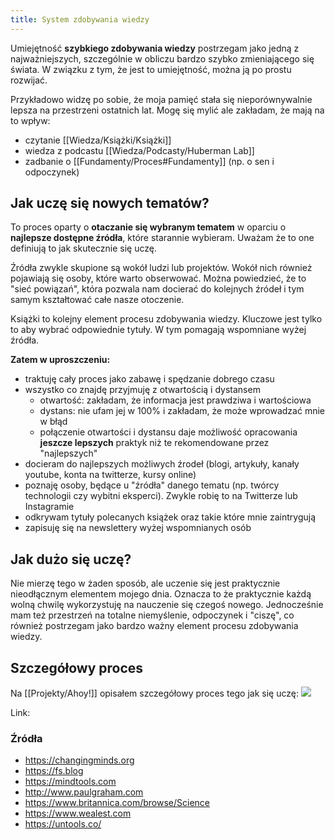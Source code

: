 ```yaml
---
title: System zdobywania wiedzy
---
```


Umiejętność **szybkiego zdobywania wiedzy** postrzegam jako jedną z najważniejszych, szczególnie w obliczu bardzo szybko zmieniającego się świata. W związku z tym, że jest to umiejętność, można ją po prostu rozwijać. 

Przykładowo widzę po sobie, że moja pamięć stała się nieporównywalnie lepsza na przestrzeni ostatnich lat. Mogę się mylić ale zakładam, że mają na to wpływ:
- czytanie [[Wiedza/Książki/Książki]]
- wiedza z podcastu [[Wiedza/Podcasty/Huberman Lab]]
- zadbanie o [[Fundamenty/Proces#Fundamenty]] (np. o sen i odpoczynek)

## Jak uczę się nowych tematów?
To proces oparty o **otaczanie się wybranym tematem** w oparciu o **najlepsze dostępne źródła**, które starannie wybieram. Uważam że to one definiują to jak skutecznie się uczę. 

Źródła zwykle skupione są wokół ludzi lub projektów. Wokół nich również pojawiają się osoby, które warto obserwować. Można powiedzieć, że to "sieć powiązań", która pozwala nam docierać do kolejnych źródeł i tym samym kształtować całe nasze otoczenie. 

Książki to kolejny element procesu zdobywania wiedzy. Kluczowe jest tylko to aby wybrać odpowiednie tytuły. W tym pomagają wspomniane wyżej źródła. 

**Zatem w uproszczeniu:** 
- traktuję cały proces jako zabawę i spędzanie dobrego czasu
- wszystko co znajdę przyjmuję z otwartością i dystansem
	- otwartość: zakładam, że informacja jest prawdziwa i wartościowa
	- dystans: nie ufam jej w 100% i zakładam, że może wprowadzać mnie w błąd
	- połączenie otwartości i dystansu daje możliwość opracowania **jeszcze lepszych** praktyk niż te rekomendowane przez "najlepszych"
- docieram do najlepszych możliwych źrodeł (blogi, artykuły, kanały youtube, konta na twitterze, kursy online)
- poznaję osoby, będące u "źródła" danego tematu (np. twórcy technologii czy wybitni eksperci). Zwykle robię to na Twitterze lub Instagramie
- odkrywam tytuły polecanych książek oraz takie które mnie zaintrygują
- zapisuję się na newslettery wyżej wspomnianych osób

## Jak dużo się uczę?
Nie mierzę tego w żaden sposób, ale uczenie się jest praktycznie nieodłącznym elementem mojego dnia. Oznacza to że praktycznie każdą wolną chwilę wykorzystuję na nauczenie się czegoś nowego. Jednocześnie mam też przestrzeń na totalne niemyślenie, odpoczynek i "ciszę", co również postrzegam jako bardzo ważny element procesu zdobywania wiedzy.

## Szczegółowy proces
Na [[Projekty/Ahoy!]] opisałem szczegółowy proces tego jak się uczę: 
![](https://space.overment.com/Screen-Shot-2022-05-02-17-34-46-wwzjR/Screen-Shot-2022-05-02-17-34-46.png)

Link: [](https://community.ahoy.so/c/podziel-sie-wiedza-a4965c/jak-sie-ucze)

### Źródła
- https://changingminds.org
- https://fs.blog
- https://mindtools.com
- http://www.paulgraham.com
- https://www.britannica.com/browse/Science
- https://www.wealest.com
- https://untools.co/
